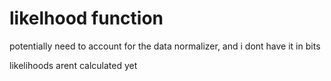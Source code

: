 # likelhood function
potentially need to account for the data normalizer, and i dont have it in bits

likelihoods arent calculated yet